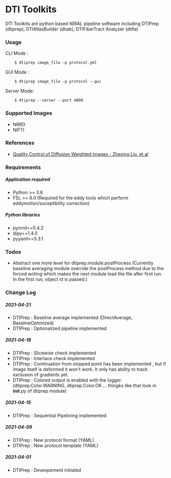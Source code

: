 # DTI Toolkits 

DTI Toolkits are python based NIRAL pipeline software including DTIPrep (dtiprep), DTIAtlasBuilder (dtiab), DTIFiberTract Analyzer (dtifa)

### Usage

CLI Mode :

```
    $ dtiprep image_file -p protocol.yml
```

GUI Mode :
```
    $ dtiprep image_file -p protocol --gui
```

Server Mode:
```
    $ dtiprep --server --port 4000
```


### Supported Images

- NRRD 
- NIFTI

### References

- [Quality Control of Diffusion Weighted Images - Zhexing Liu, et al](https://www.ncbi.nlm.nih.gov/pmc/articles/PMC3864968/)

### Requirements

##### Application required

- Python >= 3.6 
- FSL >= 6.0 (Required for the eddy tools which perform eddymotion/suceptibility correction)

##### Python libraries
- pynrrd==0.4.2
- dipy==1.4.0
- pyyaml==5.3.1

### Todos
- Abstract one more level for dtiprep.module.postProcess (Currently baseline averaging module override the postProcess method due to the forced writing which makes the next module load the file after first run. In the first run, object id is passed.)

### Change Log

##### 2021-04-21
- DTIPrep : Baseline average implemented (DirectAverage, BaselineOptimized)
- DTIPrep : Optionalized pipeline implemented 

##### 2021-04-18
- DTIPrep : Slicewise check implemented
- DTIPrep : Interlace check implemented
- DTIPrep : Continuation from stopped point has been implemented , but if image itself is deformed it won't work. It only has ability to track exclusion of gradients yet.
- DTIPrep : Colored output is enabled with the logger. (dtiprep.Color.WARNING, dtiprep.Color.OK ... thingks like that look in __init__.py of dtiprep module)

##### 2021-04-15
- DTIPrep : Sequential Pipelining implemented

##### 2021-04-09
- DTIPrep : New protocol format (YAML)
- DTIPrep : New protocol template (YAML)

##### 2021-04-01
- DTIPrep : Deveopement initiated

